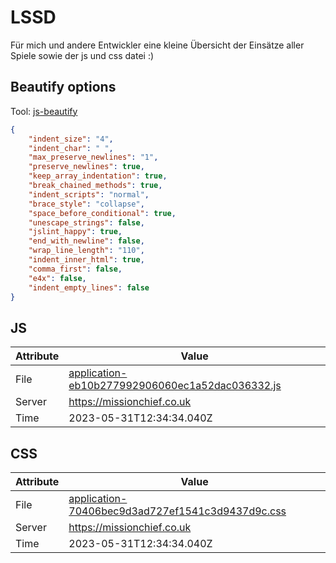 # LSSD
Für mich und andere Entwickler eine kleine Übersicht der Einsätze aller Spiele sowie der js und css datei :)

<!-- automated -->
## Beautify options
Tool: [js-beautify](https://github.com/beautify-web/js-beautify)
```json
{
    "indent_size": "4",
    "indent_char": " ",
    "max_preserve_newlines": "1",
    "preserve_newlines": true,
    "keep_array_indentation": true,
    "break_chained_methods": true,
    "indent_scripts": "normal",
    "brace_style": "collapse",
    "space_before_conditional": true,
    "unescape_strings": false,
    "jslint_happy": true,
    "end_with_newline": false,
    "wrap_line_length": "110",
    "indent_inner_html": true,
    "comma_first": false,
    "e4x": false,
    "indent_empty_lines": false
}
```

## JS
| Attribute | Value |
| --------- | ----- |
| File      | [application-eb10b277992906060ec1a52dac036332.js](https://missionchief.co.uk/assets/application-eb10b277992906060ec1a52dac036332.js) |
| Server    | https://missionchief.co.uk |
| Time      | 2023-05-31T12:34:34.040Z |

## CSS
| Attribute | Value |
| --------- | ----- |
| File      | [application-70406bec9d3ad727ef1541c3d9437d9c.css](https://missionchief.co.uk/assets/application-70406bec9d3ad727ef1541c3d9437d9c.css) |
| Server    | https://missionchief.co.uk |
| Time      | 2023-05-31T12:34:34.040Z |
<!-- /automated -->
